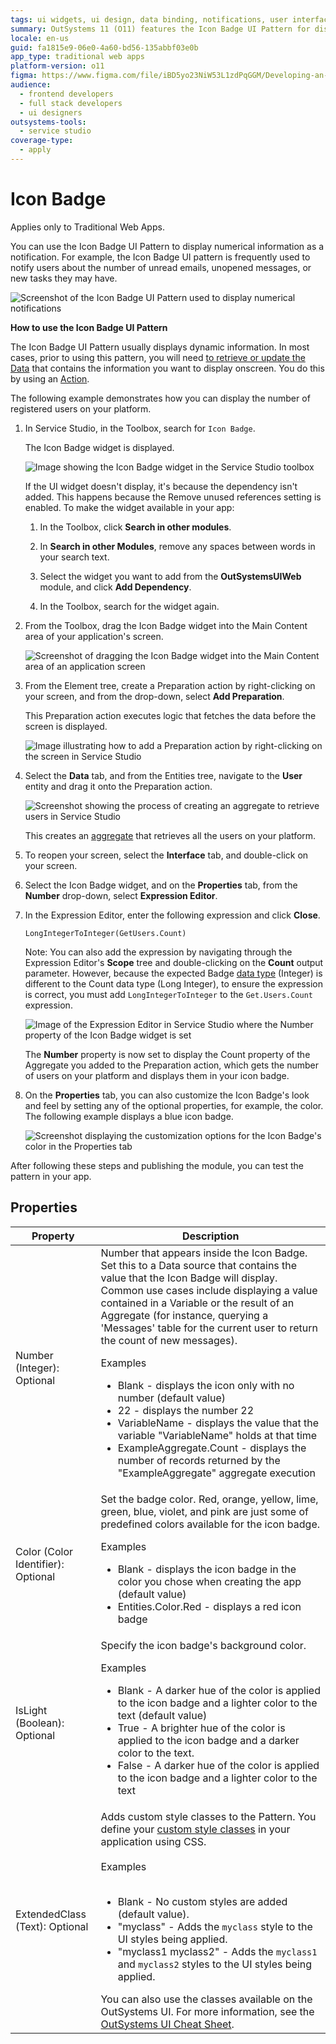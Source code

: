 ```yaml
---
tags: ui widgets, ui design, data binding, notifications, user interface
summary: OutSystems 11 (O11) features the Icon Badge UI Pattern for displaying numerical notifications in Traditional Web Apps.
locale: en-us
guid: fa1815e9-06e0-4a60-bd56-135abbf03e0b
app_type: traditional web apps
platform-version: o11
figma: https://www.figma.com/file/iBD5yo23NiW53L1zdPqGGM/Developing-an-Application?type=design&node-id=243%3A20&mode=design&t=u4ANW5BJS7Flsdmg-1
audience:
  - frontend developers
  - full stack developers
  - ui designers
outsystems-tools:
  - service studio
coverage-type:
  - apply
---
```


# Icon Badge

<div class="info" markdown="1">

Applies only to Traditional Web Apps.

</div>

You can use the Icon Badge UI Pattern to display numerical information as a notification. For example, the Icon Badge UI pattern is frequently used to notify users about the number of unread emails, unopened messages, or new tasks they may have.

![Screenshot of the Icon Badge UI Pattern used to display numerical notifications](images/iconbadge-1-ss.png "Icon Badge UI Pattern Example")

**How to use the Icon Badge UI Pattern**

The Icon Badge UI Pattern usually displays dynamic information. In most cases, prior to using this pattern, you will need [to retrieve or update the Data](../../../../data/intro.md) that contains the information you want to display onscreen. You do this by using an [Action](../../../../logic/action-web.md).

The following example demonstrates how you can display the number of registered users on your platform.

1. In Service Studio, in the Toolbox, search for `Icon Badge`.

    The Icon Badge widget is displayed.

    ![Image showing the Icon Badge widget in the Service Studio toolbox](images/iconbadge-5-ss.png "Icon Badge Widget in Service Studio")

    If the UI widget doesn't display, it's because the dependency isn't added. This happens because the Remove unused references setting is enabled. To make the widget available in your app:

    1. In the Toolbox, click **Search in other modules**.

    1. In **Search in other Modules**, remove any spaces between words in your search text.

    1. Select the widget you want to add from the **OutSystemsUIWeb** module, and click **Add Dependency**.

    1. In the Toolbox, search for the widget again.

1. From the Toolbox, drag the Icon Badge widget into the Main Content area of your application's screen.

    ![Screenshot of dragging the Icon Badge widget into the Main Content area of an application screen](images/iconbadge-6-ss.png "Dragging Icon Badge Widget")

1. From the Element tree, create a Preparation action by right-clicking on your screen, and from the drop-down, select **Add Preparation**.

    This Preparation action executes logic that fetches the data before the screen is displayed.

    ![Image illustrating how to add a Preparation action by right-clicking on the screen in Service Studio](images/iconbadge-7-ss.png "Adding Preparation Action")

1. Select the **Data** tab, and from the Entities tree, navigate to the **User** entity and drag it onto the Preparation action.

    ![Screenshot showing the process of creating an aggregate to retrieve users in Service Studio](images/iconbadge-8-ss.png "Creating an Aggregate for Users")

    This creates an [aggregate](https://success.outsystems.com/Documentation/11/Reference/OutSystems_Language/Data/Handling_Data/Queries/Aggregate) that retrieves all the users on your platform.

1. To reopen your screen, select the **Interface** tab, and double-click on your screen.

1. Select the Icon Badge widget, and on the **Properties** tab, from the **Number** drop-down, select **Expression Editor**.

1. In the Expression Editor, enter the following expression and click **Close**.

    `LongIntegerToInteger(GetUsers.Count)`

    Note: You can also add the expression by navigating through the Expression Editor's **Scope** tree and double-clicking on the **Count** output parameter. However, because the expected Badge [data type](../../../../../ref/data/data-types/available-data-types.md) (Integer) is different to the Count data type (Long Integer), to ensure the expression is correct, you must add `LongIntegerToInteger` to the `Get.Users.Count` expression.

    ![Image of the Expression Editor in Service Studio where the Number property of the Icon Badge widget is set](images/iconbadge-9-ss.png "Setting the Number Property")

    The **Number** property is now set to display the Count property of the Aggregate you added to the Preparation action, which gets the number of users on your platform and displays them in your icon badge.

1. On the **Properties** tab, you can also customize the Icon Badge's look and feel by setting any of the optional properties, for example, the color. The following example displays a blue icon badge.  

    ![Screenshot displaying the customization options for the Icon Badge's color in the Properties tab](images/iconbadge-10-ss.png "Customizing Icon Badge Appearance")

After following these steps and publishing the module, you can test the pattern in your app.

## Properties

| Property                           | Description                                                                                                                                                                                                                                                                                                                                                                                                                                                                                                                                                                                                                                                                                      |
|------------------------------------|--------------------------------------------------------------------------------------------------------------------------------------------------------------------------------------------------------------------------------------------------------------------------------------------------------------------------------------------------------------------------------------------------------------------------------------------------------------------------------------------------------------------------------------------------------------------------------------------------------------------------------------------------------------------------------------------------|
| Number (Integer): Optional         | Number that appears inside the Icon Badge. Set this to a Data source that contains the value that the Icon Badge will display. Common use cases include displaying a value contained in a Variable or the result of an Aggregate (for instance, querying a 'Messages' table for the current user to return the count of new messages). <p>Examples <ul><li>Blank - displays the icon only with no number (default value)</li><li>22 - displays the number 22</li><li>VariableName - displays the value that the variable "VariableName" holds at that time </li><li>ExampleAggregate.Count - displays the number of records returned by the "ExampleAggregate" aggregate execution</li></ul></p> |
| Color (Color Identifier): Optional | Set the badge color. Red, orange, yellow, lime, green, blue, violet, and pink are just some of predefined colors available for the icon badge. <p>Examples <ul><li>Blank - displays the icon badge in the color you chose when creating the app (default value)</li><li>Entities.Color.Red - displays a red icon badge</li></ul></p>                                                                                                                                                                                                                                                                                                                                                             |
| IsLight (Boolean): Optional        | Specify the icon badge's background color. <p>Examples <ul><li>Blank - A darker hue of the color is applied to the icon badge and a lighter color to the text (default value)</li><li>True - A brighter hue of the color is applied to the icon badge and a darker color to the text.</li><li>False - A darker hue of the color is applied to the icon badge and a lighter color to the text</li></ul></p>                                                                                                                                                                                                                                                                                       |
| ExtendedClass (Text): Optional     | Adds custom style classes to the Pattern. You define your [custom style classes](../../../look-feel/css.md) in your application using CSS.<br/><br/>Examples<br/><br/> <ul><li>Blank - No custom styles are added (default value).</li><li>"myclass" - Adds the ``myclass`` style to the UI styles being applied.</li><li>"myclass1 myclass2" - Adds the ``myclass1`` and ``myclass2`` styles to the UI styles being applied.</li></ul>You can also use the classes available on the OutSystems UI. For more information, see the [OutSystems UI Cheat Sheet](https://outsystemsui.outsystems.com/OutSystemsUIWebsite/CheatSheet).                                                               |

